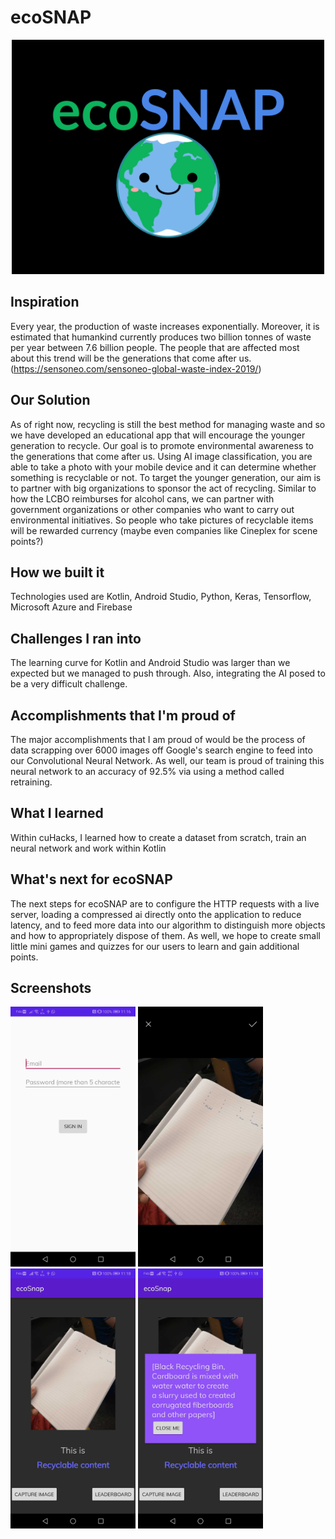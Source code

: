 # ecoSNAP
<p align="center">
<img  src = "/cuHacking2020-ecoSNAP/READMEImg/ecoSNAPNew.png" width = "500" height ="auto">
  </p>
  
## Inspiration

Every year, the production of waste increases exponentially. Moreover, it is estimated that humankind currently produces two billion tonnes of waste per year between 7.6 billion people. The people that are affected most about this trend will be the generations that come after us. (https://sensoneo.com/sensoneo-global-waste-index-2019/)

## Our Solution

As of right now, recycling is still the best method for managing waste and so we have developed an educational app that will encourage the younger generation to recycle. Our goal is to promote environmental awareness to the generations that come after us. Using AI image classification, you are able to take a photo with your mobile device and it can determine whether something is recyclable or not. To target the younger generation, our aim is to partner with big organizations to sponsor the act of recycling. Similar to how the LCBO reimburses for alcohol cans, we can partner with government organizations or other companies who want to carry out environmental initiatives. So people who take pictures of recyclable items will be rewarded currency (maybe even companies like Cineplex for scene points?)

## How we built it

Technologies used are Kotlin, Android Studio, Python, Keras, Tensorflow, Microsoft Azure and Firebase

## Challenges I ran into

The learning curve for Kotlin and Android Studio was larger than we expected but we managed to push through. Also, integrating the AI posed to be a very difficult challenge.

## Accomplishments that I'm proud of

The major accomplishments that I am proud of would be the process of data scrapping over 6000 images off Google's search engine to feed into our Convolutional Neural Network. As well, our team is proud of training this neural network to an accuracy of 92.5% via using a method called retraining.

## What I learned

Within cuHacks, I learned how to create a dataset from scratch, train an neural network and work within Kotlin

## What's next for ecoSNAP

The next steps for ecoSNAP are to configure the HTTP requests with a live server, loading a compressed ai directly onto the application to reduce latency, and to feed more data into our algorithm to distinguish more objects and how to appropriately dispose of them. As well, we hope to create small little mini games and quizzes for our users to learn and gain additional points.

## Screenshots
<p float="left">
<img src="/cuHacking2020-ecoSNAP/READMEImg/Screenshot_20200112-111619.jpg" height = "auto" width = "200">
<img src="cuHacking2020-ecoSNAP/READMEImg/Screenshot_20200112-111831.jpg"  height = "auto" width = "200">
<img src="cuHacking2020-ecoSNAP/READMEImg/Screenshot_20200112-111836.jpg" height = "auto" width = "200">
<img src="cuHacking2020-ecoSNAP/READMEImg/Screenshot_20200112-111842.jpg" height = "auto" width = "200">
                                                                                  </p>


